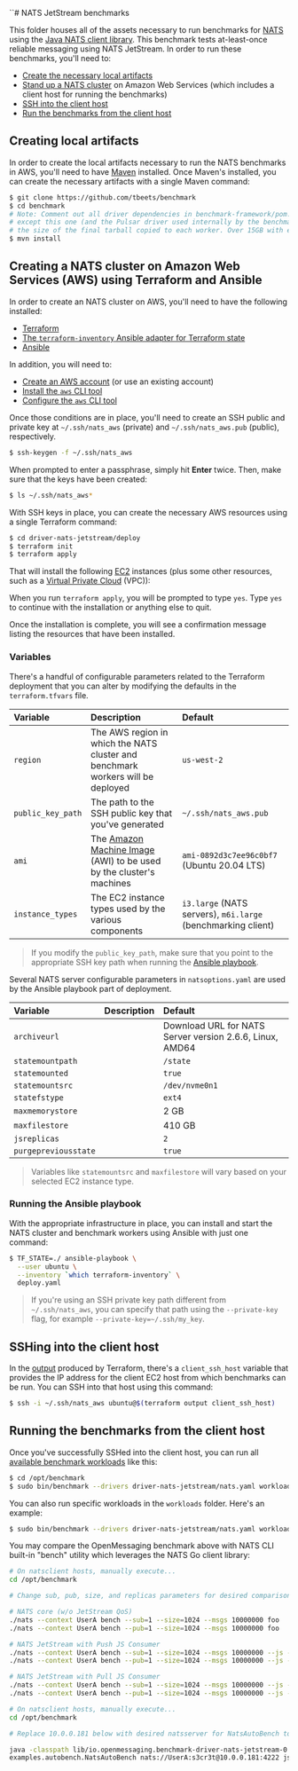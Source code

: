 ``# NATS JetStream benchmarks

This folder houses all of the assets necessary to run benchmarks for [NATS](https://nats.io/) using the [Java NATS client library](https://github.com/nats-io/nats.java). This benchmark tests at-least-once reliable messaging using NATS JetStream. In order to run these benchmarks, you'll need to:

* [Create the necessary local artifacts](#creating-local-artifacts)
* [Stand up a NATS cluster](#creating-a-nats-cluster-on-amazon-web-services-aws-using-terraform-and-ansible) on Amazon Web Services (which includes a client host for running the benchmarks)
* [SSH into the client host](#sshing-into-the-client-host)
* [Run the benchmarks from the client host](#running-the-benchmarks-from-the-client-host)

## Creating local artifacts

In order to create the local artifacts necessary to run the NATS benchmarks in AWS, you'll need to have [Maven](https://maven.apache.org/install.html) installed. Once Maven's installed, you can create the necessary artifacts with a single Maven command:

```bash
$ git clone https://github.com/tbeets/benchmark
$ cd benchmark
# Note: Comment out all driver dependencies in benchmark-framework/pom.xml 
# except this one (and the Pulsar driver used internally by the benchmark) to reduce
# the size of the final tarball copied to each worker. Over 15GB with every driver!
$ mvn install
```

## Creating a NATS cluster on Amazon Web Services (AWS) using Terraform and Ansible

In order to create an NATS cluster on AWS, you'll need to have the following installed:

* [Terraform](https://terraform.io)
* [The `terraform-inventory` Ansible adapter for Terraform state](https://github.com/adammck/terraform-inventory)
* [Ansible](http://docs.ansible.com/ansible/latest/intro_installation.html)

In addition, you will need to:

* [Create an AWS account](https://aws.amazon.com/account/) (or use an existing account)
* [Install the `aws` CLI tool](https://aws.amazon.com/cli/)
* [Configure the `aws` CLI tool](http://docs.aws.amazon.com/cli/latest/userguide/cli-chap-getting-started.html)

Once those conditions are in place, you'll need to create an SSH public and private key at `~/.ssh/nats_aws` (private) and `~/.ssh/nats_aws.pub` (public), respectively.

```bash
$ ssh-keygen -f ~/.ssh/nats_aws
```

When prompted to enter a passphrase, simply hit **Enter** twice. Then, make sure that the keys have been created:

```bash
$ ls ~/.ssh/nats_aws*
```

With SSH keys in place, you can create the necessary AWS resources using a single Terraform command:

```bash
$ cd driver-nats-jetstream/deploy
$ terraform init
$ terraform apply
```

That will install the following [EC2](https://aws.amazon.com/ec2) instances (plus some other resources, such as a [Virtual Private Cloud](https://aws.amazon.com/vpc/) (VPC)):

When you run `terraform apply`, you will be prompted to type `yes`. Type `yes` to continue with the installation or anything else to quit.

Once the installation is complete, you will see a confirmation message listing the resources that have been installed.

### Variables

There's a handful of configurable parameters related to the Terraform deployment that you can alter by modifying the defaults in the `terraform.tfvars` file.

Variable | Description | Default
:--------|:------------|:-------
`region` | The AWS region in which the NATS cluster and benchmark workers will be deployed | `us-west-2`
`public_key_path` | The path to the SSH public key that you've generated | `~/.ssh/nats_aws.pub`
`ami` | The [Amazon Machine Image](http://docs.aws.amazon.com/AWSEC2/latest/UserGuide/AMIs.html) (AWI) to be used by the cluster's machines | `ami-0892d3c7ee96c0bf7` (Ubuntu 20.04 LTS)
`instance_types` | The EC2 instance types used by the various components | `i3.large` (NATS servers), `m6i.large` (benchmarking client)

> If you modify the `public_key_path`, make sure that you point to the appropriate SSH key path when running the [Ansible playbook](#running-the-ansible-playbook).

Several NATS server configurable parameters in `natsoptions.yaml` are used by the Ansible playbook part of deployment.

Variable | Description | Default
:--------|:------------|:-------
`archiveurl` | | Download URL for NATS Server version 2.6.6, Linux, AMD64
`statemountpath` | | `/state`
`statemounted` | | `true`
`statemountsrc` | | `/dev/nvme0n1`
`statefstype` | | `ext4`
`maxmemorystore` | | 2 GB
`maxfilestore` | | 410 GB
`jsreplicas` | | `2`
`purgepreviousstate` | | `true`

> Variables like `statemountsrc` and `maxfilestore` will vary based on your selected EC2 instance type.


### Running the Ansible playbook

With the appropriate infrastructure in place, you can install and start the NATS cluster and benchmark workers using Ansible with just one command:

```bash
$ TF_STATE=./ ansible-playbook \
  --user ubuntu \
  --inventory `which terraform-inventory` \
  deploy.yaml
```

> If you're using an SSH private key path different from `~/.ssh/nats_aws`, you can specify that path using the `--private-key` flag, for example `--private-key=~/.ssh/my_key`.

## SSHing into the client host

In the [output](https://www.terraform.io/intro/getting-started/outputs.html) produced by Terraform, there's a `client_ssh_host` variable that provides the IP address for the client EC2 host from which benchmarks can be run. You can SSH into that host using this command:

```bash
$ ssh -i ~/.ssh/nats_aws ubuntu@$(terraform output client_ssh_host)
```

## Running the benchmarks from the client host

Once you've successfully SSHed into the client host, you can run all [available benchmark workloads](../#benchmarking-workloads) like this:

```bash
$ cd /opt/benchmark
$ sudo bin/benchmark --drivers driver-nats-jetstream/nats.yaml workloads/*.yaml
```

You can also run specific workloads in the `workloads` folder. Here's an example:

```bash
$ sudo bin/benchmark --drivers driver-nats-jetstream/nats.yaml workloads/1-topic-16-partitions-1kb.yaml
```

You may compare the OpenMessaging benchmark above with NATS CLI built-in "bench" utility which leverages the NATS Go client library:

```bash
# On natsclient hosts, manually execute...
cd /opt/benchmark

# Change sub, pub, size, and replicas parameters for desired comparison

# NATS core (w/o JetStream QoS)
./nats --context UserA bench --sub=1 --size=1024 --msgs 10000000 foo
./nats --context UserA bench --pub=1 --size=1024 --msgs 10000000 foo

# NATS JetStream with Push JS Consumer
./nats --context UserA bench --sub=1 --size=1024 --msgs 10000000 --js --storage="file" --replicas=2 foojs
./nats --context UserA bench --pub=1 --size=1024 --msgs 10000000 --js --storage="file" --replicas=2 foojs

# NATS JetStream with Pull JS Consumer
./nats --context UserA bench --sub=1 --size=1024 --msgs 10000000 --js --storage="file" --replicas=2 --pull foojs
./nats --context UserA bench --pub=1 --size=1024 --msgs 10000000 --js --storage="file" --replicas=2 --pull foojs
```

```bash
# On natsclient hosts, manually execute...
cd /opt/benchmark

# Replace 10.0.0.181 below with desired natsserver for NatsAutoBench to connect 

java -classpath lib/io.openmessaging.benchmark-driver-nats-jetstream-0.0.1-SNAPSHOT.jar:lib/io.nats-jnats-2.13.1.jar \
examples.autobench.NatsAutoBench nats://UserA:s3cr3t@10.0.0.181:4222 jsFile jsPubAsync


```